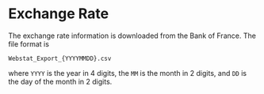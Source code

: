 # Exchange Rate

The exchange rate information is downloaded from the Bank of France. The file format is

    Webstat_Export_{YYYYMMDD}.csv

where `YYYY` is the year in 4 digits, the `MM` is the month in 2 digits, and `DD` is the day of the month in 2 digits.